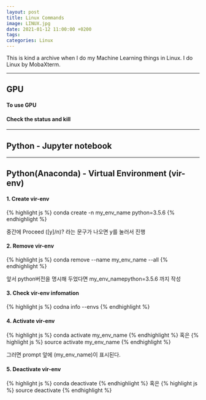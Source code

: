 ```yaml
---
layout: post
title: Linux Commands
image: LINUX.jpg
date: 2021-01-12 11:00:00 +0200
tags:
categories: Linux
---
```

This is kind a archive when I do my Machine Learning things in Linux. I do Linux by MobaXterm.

***

## GPU

#### To use GPU


#### Check the status and kill

***

## Python - Jupyter notebook


***


## Python(Anaconda) - Virtual Environment (vir-env)

#### 1. Create vir-env

{% highlight js %}
conda create -n my_env_name python=3.5.6
{% endhighlight %}

중간에 Proceed ([y]/n)? 라는 문구가 나오면 y를 눌러서 진행

#### 2. Remove vir-env

{% highlight js %}
conda remove --name my_env_name --all
{% endhighlight %}

앞서 python버전을 명시해 두었다면 my_env_namepython=3.5.6 까지 작성

#### 3. Check vir-env infomation

{% highlight js %}
codna info --envs
{% endhighlight %}

#### 4. Activate vir-env

{% highlight js %}
conda activate my_env_name
{% endhighlight %}
혹은
{% highlight js %}
source activate my_env_name
{% endhighlight %}

그러면 prompt 앞에 (my_env_name)이 표시된다.

#### 5. Deactivate vir-env

{% highlight js %}
conda deactivate
{% endhighlight %}
혹은
{% highlight js %}
source deactivate
{% endhighlight %}
